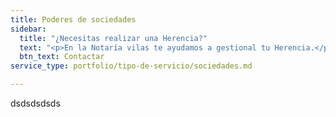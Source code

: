 ```yaml
---
title: Poderes de sociedades
sidebar:
  title: "¿Necesitas realizar una Herencia?"
  text: "<p>En la Notaría vilas te ayudamos a gestional tu Herencia.</p>"
  btn_text: Contactar
service_type: portfolio/tipo-de-servicio/sociedades.md

---
```

dsdsdsdsds